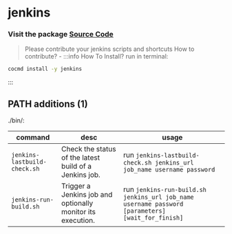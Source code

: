 # jenkins
### Visit the package [ Source Code ](https://github.com/cocmd/hub/tree/master/packages/jenkins)
> Please contribute your jenkins scripts and shortcuts
> How to contribute? -
:::info How To Install?
run in terminal:
```bash
cocmd install -y jenkins
```
:::
## PATH additions (1)
./bin/:

| command | desc | usage 
| --- | --- | --- |
| `jenkins-lastbuild-check.sh` | Check the status of the latest build of a Jenkins job. | run `jenkins-lastbuild-check.sh jenkins_url job_name username password` |
| `jenkins-run-build.sh` | Trigger a Jenkins job and optionally monitor its execution. | run `jenkins-run-build.sh jenkins_url job_name username password [parameters] [wait_for_finish]` |

